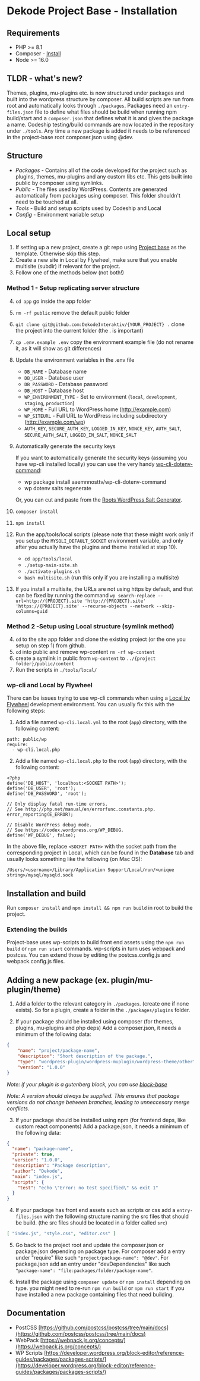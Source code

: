 # Dekode Project Base - Installation

## Requirements

* PHP >= 8.1
* Composer - [Install](https://getcomposer.org/doc/00-intro.md#installation-linux-unix-osx)
* Node >= 16.0

## TLDR - what's new?
Themes, plugins, mu-plugins etc. is now structured under packages and built into the wordpress structure by composer. All build scripts are run from root and automatically looks through `./packages`. Packages need an `entry-files.json` file to define what files should be build when running npm build/start and a `composer.json` that defines what it is and gives the package a name. Codeship testing/build commands are now located in the repository under `./tools`. Any time a new package is added it needs to be referenced in the project-base root composer.json using @dev.

## Structure
* *Packages* - Contains all of the code developed for the project such as plugins, themes, mu-plugins and any custom libs etc. This gets built into public by composer using symlinks.
* *Public* - The files used by WordPress. Contents are generated automatically from packages using composer. This folder shouldn't need to be touched at all.
* *Tools* - Build and setup scripts used by Codeship and Local
* *Config* - Environment variable setup

## Local setup
1. If setting up a new project, create a git repo using [Project base](https://github.com/DekodeInteraktiv/project-base) as the template. Otherwise skip this step.
2. Create a new site in Local by Flywheel, make sure that you enable multisite (subdir) if relevant for the project.
3. Follow one of the methods below (not both!)

### Method 1 - Setup replicating server structure
4. `cd app` go inside the app folder
5. `rm -rf public` remove the default public folder
6. `git clone git@github.com:DekodeInteraktiv/{YOUR_PROJECT} .` clone the project into the current folder (the . is important)
7. `cp .env.example .env` copy the environment example file (do not rename it, as it will show as git differences)
8. Update the environment variables in the .env file

    * `DB_NAME` - Database name
    * `DB_USER` - Database user
    * `DB_PASSWORD` - Database password
    * `DB_HOST` - Database host
    * `WP_ENVIRONMENT_TYPE` - Set to environment (`local`, `development`, `staging`, `production`)
    * `WP_HOME` - Full URL to WordPress home (http://example.com)
    * `WP_SITEURL` - Full URL to WordPress including subdirectory (http://example.com/wp)
    * `AUTH_KEY`, `SECURE_AUTH_KEY`, `LOGGED_IN_KEY`, `NONCE_KEY`, `AUTH_SALT`, `SECURE_AUTH_SALT`, `LOGGED_IN_SALT`, `NONCE_SALT`

9. Automatically generate the security keys

    If you want to automatically generate the security keys (assuming you have wp-cli installed locally) you can use the very handy [wp-cli-dotenv-command](https://github.com/aaemnnosttv/wp-cli-dotenv-command):

    - wp package install aaemnnosttv/wp-cli-dotenv-command
    - wp dotenv salts regenerate

    Or, you can cut and paste from the [Roots WordPress Salt Generator](https://roots.io/salts.html).

10. `composer install`
11. `npm install`
12. Run the app/tools/local scripts (please note that these might work only if you setup the `MYSQLI_DEFAULT_SOCKET` environment variable, and only after you actually have the plugins and theme installed at step 10).

	* `cd app/tools/local`
    * `./setup-main-site.sh`
    * `./activate-plugins.sh`
    * `bash multisite.sh` (run this only if you are installing a multisite)

13. If you install a multisite, the URLs are not using https by default, and that can be fixed by running the command `wp search-replace --url=http://{PROJECT}.site 'http://{PROJECT}.site' 'https://{PROJECT}.site' --recurse-objects --network --skip-columns=guid`

### Method 2 -Setup using Local structure (symlink method)

4. `cd` to the site app folder and clone the existing project (or the one you setup on step 1) from github.
5. `cd` into public and remove wp-content `rm -rf wp-content`
6. create a symlink in public from `wp-content` to `../{project folder}/public/content`
7. Run the scripts in `./tools/local/`

### wp-cli and Local by Flywheel

There can be issues trying to use wp-cli commands when using a [Local by Flywheel](https://localwp.com/) development environment. You can usually fix this with the following steps:

1. Add a file named `wp-cli.local.yml` to the root (`app`) directory, with the following content:

```
path: public/wp
require:
  - wp-cli.local.php
```

2. Add a file named `wp-cli.local.php` to the root (`app`) directory, with the following content:

```
<?php
define('DB_HOST', 'localhost:<SOCKET PATH>');
define('DB_USER', 'root');
define('DB_PASSWORD', 'root');

// Only display fatal run-time errors.
// See http://php.net/manual/en/errorfunc.constants.php.
error_reporting(E_ERROR);

// Disable WordPress debug mode.
// See https://codex.wordpress.org/WP_DEBUG.
define('WP_DEBUG', false);
```

In the above file, replace `<SOCKET PATH>` with the socket path from the corresponding project in Local, which can be found in the **Database** tab and usually looks something like the following (on Mac OS):

`/Users/<username>/Library/Application Support/Local/run/<unique string>/mysql/mysqld.sock`

## Installation and build
Run `composer install` and `npm install && npm run build` in root to build the project.

### Extending the builds
Project-base uses wp-scripts to build front end assets using the `npm run build` or `npm run start` commands. wp-scripts in turn uses webpack and postcss. You can extend those by editing the postcss.config.js and webpack.config.js files.

## Adding a new package (ex. plugin/mu-plugin/theme)
1. Add a folder to the relevant category in `./packages`. (create one if none exists). So for a plugin, create a folder in the `./packages/plugins` folder.

2. If your package should be installed using composer (for themes, plugins, mu-plugins and php deps) Add a composer.json, it needs a minimum of the following data:
```json
{
	"name": "project/package-name",
	"description": "Short description of the package.",
	"type": "wordpress-plugin/wordpress-muplugin/wordpress-theme/other",
	"version": "1.0.0"
}
```
*Note: if your plugin is a gutenberg block, you can use [block-base](https://github.com/DekodeInteraktiv/block-base)*

*Note: A version should _always_ be supplied. This ensures that package versions do not change between branches, leading to unneccesary merge conflicts.*

3. If your package should be installed using npm (for frontend deps, like custom react components) Add a package.json, it needs a minimum of the following data:

```json
{
  "name": "package-name",
  "private": true,
  "version": "1.0.0",
  "description": "Package description",
  "author": "Dekode",
  "main": "index.js",
  "scripts": {
    "test": "echo \"Error: no test specified\" && exit 1"
  }
}
```

4. If your package has front end assets such as scripts or css add a `entry-files.json` with the following structure naming the src files that should be build. (the src files should be located in a folder called `src`)
```json
[ "index.js", "style.css", "editor.css" ]
```

5. Go back to the project root and update the composer.json or package.json depending on package type. For composer add a entry under "require" like such `"project/package-name": "@dev"`. For package.json add an entry under "devDependencies" like such `"package-name": "file:packages/folder/package-name"`.

6. Install the package using `composer update` or `npm install` depending on type. you might need to re-run `npm run build` or `npm run start` if you have installed a new package containing files that need building.

## Documentation
* PostCSS [https://github.com/postcss/postcss/tree/main/docs](https://github.com/postcss/postcss/tree/main/docs)
* WebPack [https://webpack.js.org/concepts/](https://webpack.js.org/concepts/)
* WP Scripts [https://developer.wordpress.org/block-editor/reference-guides/packages/packages-scripts/](https://developer.wordpress.org/block-editor/reference-guides/packages/packages-scripts/)
